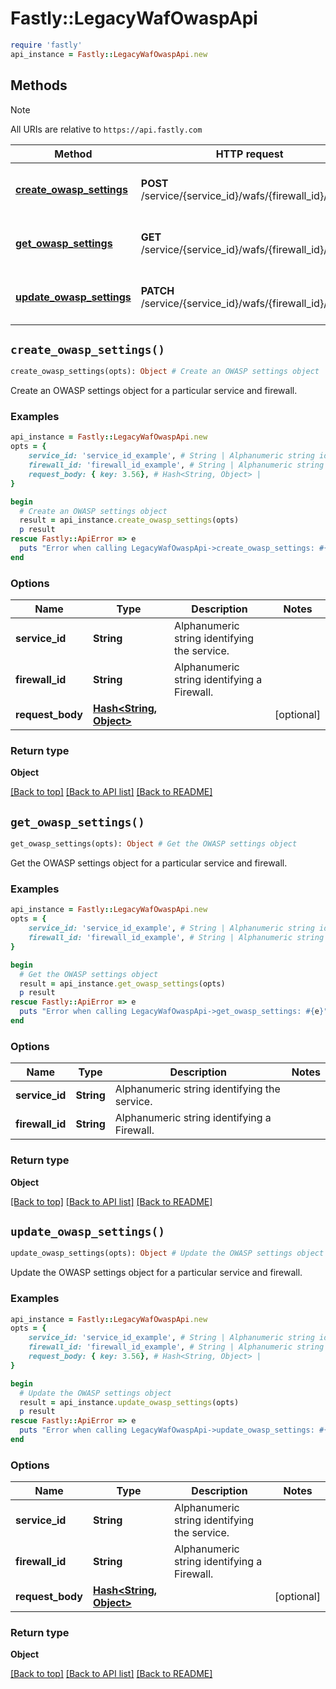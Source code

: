 # Fastly::LegacyWafOwaspApi


```ruby
require 'fastly'
api_instance = Fastly::LegacyWafOwaspApi.new
```

## Methods

> [!NOTE]
> All URIs are relative to `https://api.fastly.com`

Method | HTTP request | Description
------ | ------------ | -----------
[**create_owasp_settings**](LegacyWafOwaspApi.md#create_owasp_settings) | **POST** /service/{service_id}/wafs/{firewall_id}/owasp | Create an OWASP settings object
[**get_owasp_settings**](LegacyWafOwaspApi.md#get_owasp_settings) | **GET** /service/{service_id}/wafs/{firewall_id}/owasp | Get the OWASP settings object
[**update_owasp_settings**](LegacyWafOwaspApi.md#update_owasp_settings) | **PATCH** /service/{service_id}/wafs/{firewall_id}/owasp | Update the OWASP settings object


## `create_owasp_settings()`

```ruby
create_owasp_settings(opts): Object # Create an OWASP settings object
```

Create an OWASP settings object for a particular service and firewall.

### Examples

```ruby
api_instance = Fastly::LegacyWafOwaspApi.new
opts = {
    service_id: 'service_id_example', # String | Alphanumeric string identifying the service.
    firewall_id: 'firewall_id_example', # String | Alphanumeric string identifying a Firewall.
    request_body: { key: 3.56}, # Hash<String, Object> | 
}

begin
  # Create an OWASP settings object
  result = api_instance.create_owasp_settings(opts)
  p result
rescue Fastly::ApiError => e
  puts "Error when calling LegacyWafOwaspApi->create_owasp_settings: #{e}"
end
```

### Options

| Name | Type | Description | Notes |
| ---- | ---- | ----------- | ----- |
| **service_id** | **String** | Alphanumeric string identifying the service. |  |
| **firewall_id** | **String** | Alphanumeric string identifying a Firewall. |  |
| **request_body** | [**Hash&lt;String, Object&gt;**](Object.md) |  | [optional] |

### Return type

**Object**

[[Back to top]](#) [[Back to API list]](../../README.md#endpoints)
[[Back to README]](../../README.md)
## `get_owasp_settings()`

```ruby
get_owasp_settings(opts): Object # Get the OWASP settings object
```

Get the OWASP settings object for a particular service and firewall.

### Examples

```ruby
api_instance = Fastly::LegacyWafOwaspApi.new
opts = {
    service_id: 'service_id_example', # String | Alphanumeric string identifying the service.
    firewall_id: 'firewall_id_example', # String | Alphanumeric string identifying a Firewall.
}

begin
  # Get the OWASP settings object
  result = api_instance.get_owasp_settings(opts)
  p result
rescue Fastly::ApiError => e
  puts "Error when calling LegacyWafOwaspApi->get_owasp_settings: #{e}"
end
```

### Options

| Name | Type | Description | Notes |
| ---- | ---- | ----------- | ----- |
| **service_id** | **String** | Alphanumeric string identifying the service. |  |
| **firewall_id** | **String** | Alphanumeric string identifying a Firewall. |  |

### Return type

**Object**

[[Back to top]](#) [[Back to API list]](../../README.md#endpoints)
[[Back to README]](../../README.md)
## `update_owasp_settings()`

```ruby
update_owasp_settings(opts): Object # Update the OWASP settings object
```

Update the OWASP settings object for a particular service and firewall.

### Examples

```ruby
api_instance = Fastly::LegacyWafOwaspApi.new
opts = {
    service_id: 'service_id_example', # String | Alphanumeric string identifying the service.
    firewall_id: 'firewall_id_example', # String | Alphanumeric string identifying a Firewall.
    request_body: { key: 3.56}, # Hash<String, Object> | 
}

begin
  # Update the OWASP settings object
  result = api_instance.update_owasp_settings(opts)
  p result
rescue Fastly::ApiError => e
  puts "Error when calling LegacyWafOwaspApi->update_owasp_settings: #{e}"
end
```

### Options

| Name | Type | Description | Notes |
| ---- | ---- | ----------- | ----- |
| **service_id** | **String** | Alphanumeric string identifying the service. |  |
| **firewall_id** | **String** | Alphanumeric string identifying a Firewall. |  |
| **request_body** | [**Hash&lt;String, Object&gt;**](Object.md) |  | [optional] |

### Return type

**Object**

[[Back to top]](#) [[Back to API list]](../../README.md#endpoints)
[[Back to README]](../../README.md)
